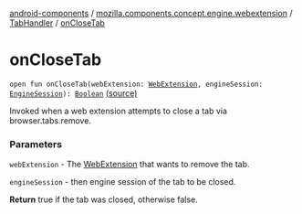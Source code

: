 [android-components](../../index.md) / [mozilla.components.concept.engine.webextension](../index.md) / [TabHandler](index.md) / [onCloseTab](./on-close-tab.md)

# onCloseTab

`open fun onCloseTab(webExtension: `[`WebExtension`](../-web-extension/index.md)`, engineSession: `[`EngineSession`](../../mozilla.components.concept.engine/-engine-session/index.md)`): `[`Boolean`](https://kotlinlang.org/api/latest/jvm/stdlib/kotlin/-boolean/index.html) [(source)](https://github.com/mozilla-mobile/android-components/blob/master/components/concept/engine/src/main/java/mozilla/components/concept/engine/webextension/WebExtension.kt#L287)

Invoked when a web extension attempts to close a tab via
browser.tabs.remove.

### Parameters

`webExtension` - The [WebExtension](../-web-extension/index.md) that wants to remove the tab.

`engineSession` - then engine session of the tab to be closed.

**Return**
true if the tab was closed, otherwise false.

